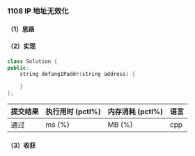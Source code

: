 ### 1108 IP 地址无效化

#### （1）思路

#### （2）实现

```cpp
class Solution {
public:
    string defangIPaddr(string address) {

    }
};
```

| 提交结果 | 执行用时 (pctl%) | 内存消耗 (pctl%) | 语言 |
|:---------|:-----------------|:-----------------|:-----|
| 通过     |  ms (%)   |  MB (%)  | cpp  |

#### （3）收获
